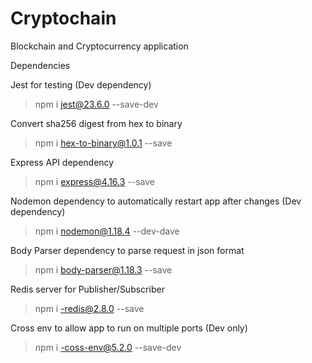 # Cryptochain
Blockchain and Cryptocurrency application

Dependencies

Jest for testing (Dev dependency)
>npm i jest@23.6.0 --save-dev

Convert sha256 digest from hex to binary
>npm i hex-to-binary@1.0.1 --save

Express API dependency
>npm i express@4.16.3 --save

Nodemon dependency to automatically restart app after changes (Dev dependency)
>npm i nodemon@1.18.4 --dev-dave

Body Parser dependency to parse request in json format
>npm i body-parser@1.18.3 --save

Redis server for Publisher/Subscriber
>npm i -redis@2.8.0 --save

Cross env to allow app to run on multiple ports (Dev only)
>npm i -coss-env@5.2.0 --save-dev
